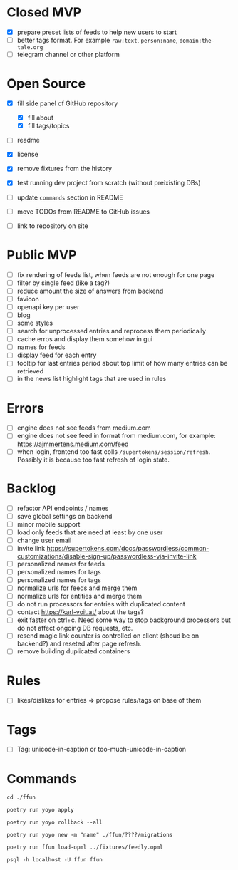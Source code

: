 
# Closed MVP

- [x] prepare preset lists of feeds to help new users to start
- [ ] better tags format. For example `raw:text`, `person:name`, `domain:the-tale.org`
- [ ] telegram channel or other platform

# Open Source

- [x] fill side panel of GitHub repository
  - [x] fill about
  - [x] fill tags/topics
- [ ] readme
- [x] license
- [x] remove fixtures from the history
- [x] test running dev project from scratch (without preixisting DBs)
- [ ] update `commands` section in README
- [ ] move TODOs from README to GitHub issues
- [ ] link to repository on site


# Public MVP

- [ ] fix rendering of feeds list, when feeds are not enough for one page
- [ ] filter by single feed (like a tag?)
- [ ] reduce amount the size of answers from backend
- [ ] favicon
- [ ] openapi key per user
- [ ] blog
- [ ] some styles
- [ ] search for unprocessed entries and reprocess them periodically
- [ ] cache erros and display them somehow in gui
- [ ] names for feeds
- [ ] display feed for each entry
- [ ] tooltip for last entries period about top limit of how many entries can be retrieved
- [ ] in the news list highlight tags that are used in rules

# Errors

- [ ] engine does not see feeds from medium.com
- [ ] engine does not see feed in format from medium.com, for example: https://ajmmertens.medium.com/feed
- [ ] when login, frontend too fast colls `/supertokens/session/refresh`. Possibly it is because too fast refresh of login state.

# Backlog

- [ ] refactor API endpoints / names
- [ ] save global settings on backend
- [ ] minor mobile support
- [ ] load only feeds that are need at least by one user
- [ ] change user email
- [ ] invite link https://supertokens.com/docs/passwordless/common-customizations/disable-sign-up/passwordless-via-invite-link
- [ ] personalized names for feeds
- [ ] personalized names for tags
- [ ] personalized names for tags
- [ ] normalize urls for feeds and merge them
- [ ] normalize urls for entities and merge them
- [ ] do not run processors for entries with duplicated content
- [ ] contact https://karl-voit.at/ about the tags?
- [ ] exit faster on ctrl+c. Need some way to stop background processors but do not affect ongoing DB requests, etc.
- [ ] resend magic link counter is controlled on client (shoud be on backend?) and reseted after page refresh.
- [ ] remove building duplicated containers

# Rules

- [ ] likes/dislikes for entries => propose rules/tags on base of them

# Tags

- [ ] Tag: unicode-in-caption or too-much-unicode-in-caption

# Commands

```
cd ./ffun

poetry run yoyo apply

poetry run yoyo rollback --all

poetry run yoyo new -m "name" ./ffun/????/migrations

poetry run ffun load-opml ../fixtures/feedly.opml

```

```
psql -h localhost -U ffun ffun

```
